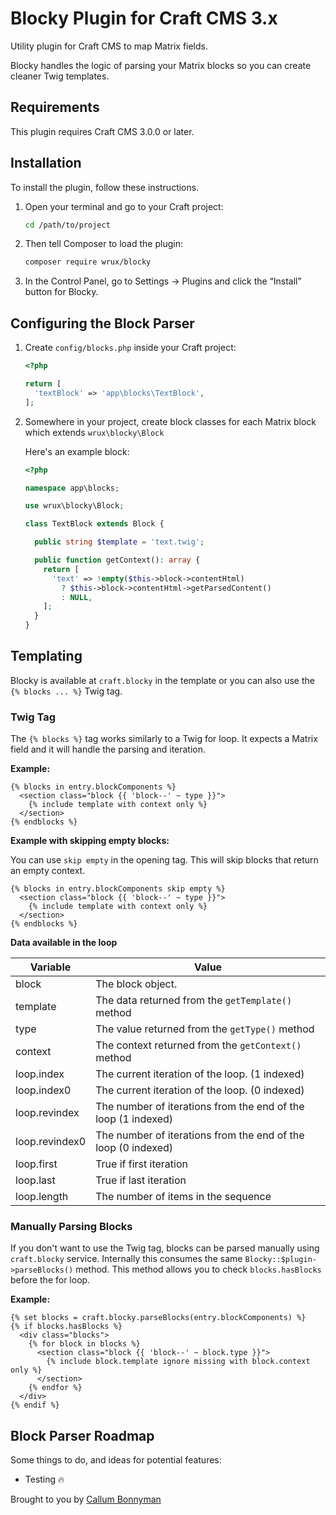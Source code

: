 # Blocky Plugin for Craft CMS 3.x

Utility plugin for Craft CMS to map Matrix fields.

Blocky handles the logic of parsing your Matrix blocks so you can create cleaner Twig templates.


## Requirements

This plugin requires Craft CMS 3.0.0 or later.


## Installation

To install the plugin, follow these instructions.

1. Open your terminal and go to your Craft project:

    ```bash
    cd /path/to/project
    ```

2. Then tell Composer to load the plugin:

    ```bash
    composer require wrux/blocky
    ```

3. In the Control Panel, go to Settings → Plugins and click the “Install” button for Blocky.


## Configuring the Block Parser

1. Create `config/blocks.php` inside your Craft project:

    ```php
    <?php

    return [
      'textBlock' => 'app\blocks\TextBlock',
    ];
    ```

2. Somewhere in your project, create block classes for each Matrix block which extends `wrux\blocky\Block`

    Here's an example block:

    ```php
    <?php

    namespace app\blocks;

    use wrux\blocky\Block;

    class TextBlock extends Block {

      public string $template = 'text.twig';

      public function getContext(): array {
        return [
          'text' => !empty($this->block->contentHtml)
            ? $this->block->contentHtml->getParsedContent()
            : NULL,
        ];
      }
    }
    ```


## Templating

Blocky is available at `craft.blocky` in the template or you can also use the `{% blocks ... %}` Twig tag.


### Twig Tag

The `{% blocks %}` tag works similarly to a Twig for loop. It expects a Matrix field and it will handle the parsing and iteration.

**Example:**

```twig
{% blocks in entry.blockComponents %}
  <section class="block {{ 'block--' ~ type }}">
    {% include template with context only %}
  </section>
{% endblocks %}
```

**Example with skipping empty blocks:**

You can use `skip empty` in the opening tag. This will skip blocks that return an empty context.

```twig
{% blocks in entry.blockComponents skip empty %}
  <section class="block {{ 'block--' ~ type }}">
    {% include template with context only %}
  </section>
{% endblocks %}
```


**Data available in the loop**

| Variable        | Value |
| --------------- | ----- |
| block           | The block object. |
| template        | The data returned from the `getTemplate()` method |
| type            | The value returned from the `getType()` method |
| context         | The context returned from the `getContext()` method |
| loop.index      | The current iteration of the loop. (1 indexed) |
| loop.index0     | The current iteration of the loop. (0 indexed) |
| loop.revindex   | The number of iterations from the end of the loop (1 indexed) |
| loop.revindex0  | The number of iterations from the end of the loop (0 indexed) |
| loop.first      | True if first iteration |
| loop.last       | True if last iteration |
| loop.length     | The number of items in the sequence |


### Manually Parsing Blocks
If you don't want to use the Twig tag, blocks can be parsed manually using `craft.blocky` service. Internally this consumes the same `Blocky::$plugin->parseBlocks()` method. This method allows you to check `blocks.hasBlocks` before the for loop.

**Example:**
```twig
{% set blocks = craft.blocky.parseBlocks(entry.blockComponents) %}
{% if blocks.hasBlocks %}
  <div class="blocks">
    {% for block in blocks %}
      <section class="block {{ 'block--' ~ block.type }}">
        {% include block.template ignore missing with block.context only %}
      </section>
    {% endfor %}
  </div>
{% endif %}
```

## Block Parser Roadmap
Some things to do, and ideas for potential features:

* Testing 🔥

Brought to you by [Callum Bonnyman](https://bloke.blog)
